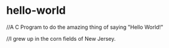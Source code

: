 hello-world
===========

//A C Program to do the amazing thing of saying "Hello World!"

//I grew up in the corn fields of New Jersey.
